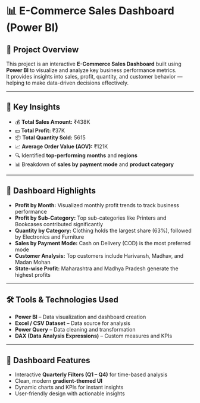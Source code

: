 
# 📊 E-Commerce Sales Dashboard (Power BI)

## 🧠 Project Overview
This project is an interactive **E-Commerce Sales Dashboard** built using **Power BI** to visualize and analyze key business performance metrics.  
It provides insights into sales, profit, quantity, and customer behavior — helping to make data-driven decisions effectively.

---

## 🚀 Key Insights
- 💰 **Total Sales Amount:** ₹438K  
- 💵 **Total Profit:** ₹37K  
- 📦 **Total Quantity Sold:** 5615  
- 📈 **Average Order Value (AOV):** ₹121K  
- 🔍 Identified **top-performing months** and **regions**  
- 📊 Breakdown of **sales by payment mode** and **product category**

---

## 📌 Dashboard Highlights
- **Profit by Month:** Visualized monthly profit trends to track business performance  
- **Profit by Sub-Category:** Top sub-categories like Printers and Bookcases contributed significantly  
- **Quantity by Category:** Clothing holds the largest share (63%), followed by Electronics and Furniture  
- **Sales by Payment Mode:** Cash on Delivery (COD) is the most preferred mode  
- **Customer Analysis:** Top customers include Harivansh, Madhav, and Madan Mohan  
- **State-wise Profit:** Maharashtra and Madhya Pradesh generate the highest profits

---

## 🛠️ Tools & Technologies Used
- **Power BI** – Data visualization and dashboard creation  
- **Excel / CSV Dataset** – Data source for analysis  
- **Power Query** – Data cleaning and transformation  
- **DAX (Data Analysis Expressions)** – Custom measures and KPIs  

---

## 🎨 Dashboard Features
- Interactive **Quarterly Filters (Q1 – Q4)** for time-based analysis  
- Clean, modern **gradient-themed UI**  
- Dynamic charts and KPIs for instant insights  
- User-friendly design with actionable insights

